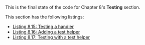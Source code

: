 
This is the final state of the code for Chapter 8's **Testing** section.

This section has the following listings:

- [Listing 8.15: Testing a handler](../../all-listings/08-structuring-packages-and-services/15-testing-a-handler.md)
- [Listing 8.16: Adding a test helper](../../all-listings/08-structuring-packages-and-services/16-adding-a-test-helper.md)
- [Listing 8.17: Testing with a test helper](../../all-listings/08-structuring-packages-and-services/17-testing-with-a-test-helper.md)
